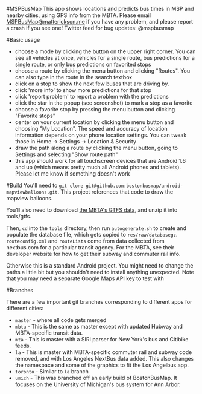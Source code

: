 #MSPBusMap
This app shows locations and predicts bus times in MSP and nearby cities, using GPS info from the MBTA.
Please email MSPBusMap@matterickson.me if you have any problem, and please report a crash if you see one! Twitter feed for bug updates: @mspbusmap

#Basic usage
- choose a mode by clicking the button on the upper right corner. You can see all vehicles at once, vehicles for a single route, bus predictions for a single route, or only bus predictions on favorited stops
- choose a route by clicking the menu button and clicking "Routes". You can also type in the route in the search textbox
- click on a stop to show the next few buses that are driving by.
- click 'more info' to show more predictions for that stop
- click 'report problem' to report a problem with the predictions
- click the star in the popup (see screenshot) to mark a stop as a favorite
- choose a favorite stop by pressing the menu button and clicking "Favorite stops"
- center on your current location by clicking the menu button and choosing "My Location". The speed and accuracy of location information depends on your phone location settings. You can tweak those in Home -> Settings -> Location & Security
- draw the path along a route by clicking the menu button, going to Settings and selecting "Show route path"
- this app should work for all touchscreen devices that are Android 1.6 and up (which means pretty much all Android phones and tablets). Please let me know if something doesn't work

#Build
You'll need to `git clone git@github.com:bostonbusmap/android-mapviewballoons.git`. This project references that code to draw the mapview balloons.

You'll also need to download [the MBTA's GTFS data](http://www.mbta.com/rider_tools/developers/default.asp?id=21895), and unzip it into tools/gtfs.

Then, `cd` into the `tools` directory, then run `autogenerate.sh` to create and populate the database file, which gets copied to `res/raw/databasegz`. `routeconfig.xml` and `routeLists` come from data collected from nextbus.com for a particular transit agency. For the MBTA, see their developer website for how to get their subway and commuter rail info.

Otherwise this is a standard Android project. You might need to change the paths a little bit but you shouldn't need to install anything unexpected.
Note that you may need a separate Google Maps API key to test with

#Branches

There are a few important git branches corresponding to different apps for different cities:

* `master` - where all code gets merged
* `mbta` - This is the same as master except with updated Hubway and MBTA-specific transit data.
* `mta` - This is master with a SIRI parser for New York's bus and Citibike feeds.
* `la` - This is master with MBTA-specific commuter rail and subway code removed, and with Los Angeles NextBus data added. This also changes the namespace and some of the graphics to fit the Los Angelbus app.
* `toronto` - Similar to `la` branch
* `umich` - This was branched off an early build of BostonBusMap. It focuses on the University of Michigan's bus system for Ann Arbor.
